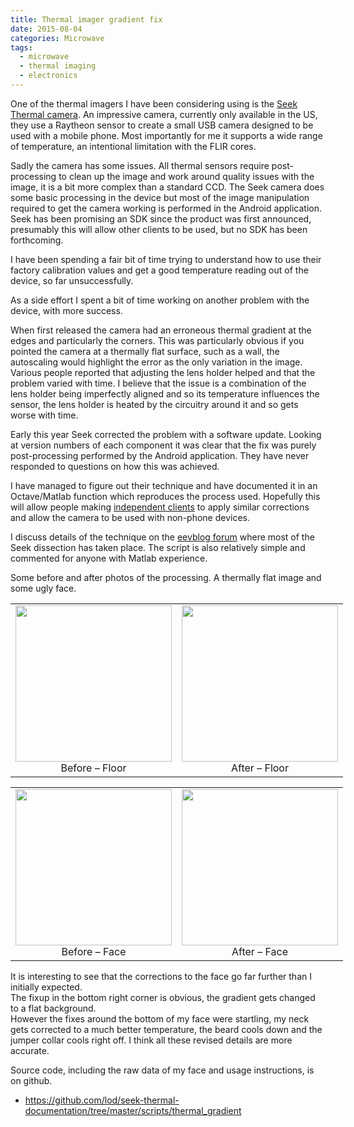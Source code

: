 ```yaml
---
title: Thermal imager gradient fix
date: 2015-08-04
categories: Microwave
tags:
  - microwave
  - thermal imaging
  - electronics
---
```


One of the thermal imagers I have been considering using is the <a href="http://thermal.com/">Seek Thermal camera</a>. An impressive camera, currently only available in the US, they use a Raytheon sensor to create a small USB camera designed to be used with a mobile phone. Most importantly for me it supports a wide range of temperature, an intentional limitation with the FLIR cores.

Sadly the camera has some issues. All thermal sensors require post-processing to clean up the image and work around quality issues with the image, it is a bit more complex than a standard CCD. The Seek camera does some basic processing in the device but most of the image manipulation required to get the camera working is performed in the Android application. Seek has been promising an SDK since the product was first announced, presumably this will allow other clients to be used, but no SDK has been forthcoming.

I have been spending a fair bit of time trying to understand how to use their factory calibration values and get a good temperature reading out of the device, so far unsuccessfully.

As a side effort I spent a bit of time working on another problem with the device, with more success.

When first released the camera had an erroneous thermal gradient at the edges and particularly the corners. This was particularly obvious if you pointed the camera at a thermally flat surface, such as a wall, the autoscaling would highlight the error as the only variation in the image. Various people reported that adjusting the lens holder helped and that the problem varied with time. I believe that the issue is a combination of the lens holder being imperfectly aligned and so its temperature influences the sensor, the lens holder is heated by the circuitry around it and so gets worse with time.

Early this year Seek corrected the problem with a software update. Looking at version numbers of each component it was clear that the fix was purely post-processing performed by the Android application. They have never responded to questions on how this was achieved.

I have managed to figure out their technique and have documented it in an Octave/Matlab function which reproduces the process used. Hopefully this will allow people making <a href="https://github.com/lod/seek-thermal-documentation/wiki/Clients">independent clients</a> to apply similar corrections and allow the camera to be used with non-phone devices.

I discuss details of the technique on the <a href="http://www.eevblog.com/forum/testgear/yet-another-cheap-thermal-imager-incoming/msg723056/#msg723056">eevblog forum</a> where most of the Seek dissection has taken place. The script is also relatively simple and commented for anyone with Matlab experience.

Some before and after photos of the processing. A thermally flat image and some ugly face.

<table style="width: 540px">
<tr>
<td style="border: none;"><img src="/images/wp/floor_pre.png" style="width: 250px"><br/><span class="caption" style="display: block; text-align: center;">Before &#8211; Floor</span></td>
<td style="border: none;"><img src="/images/wp/floor_post.png" style="width: 250px"><br/><span class="caption" style="display: block; text-align: center;">After &#8211; Floor</span></td>
</tr>
</table>
<table style="width: 540px">
<tr>
<td style="border: none;"><img src="/images/wp/face_pre.png" style="width: 250px"><br/><span class="caption" style="display: block; text-align: center;">Before &#8211; Face</span></td>
<td style="border: none;"><img src="/images/wp/face_post.png" style="width: 250px"><br/><span class="caption" style="display: block; text-align: center;">After &#8211; Face</span></td>
</tr>
</table>

It is interesting to see that the corrections to the face go far further than I initially expected.<br/>
The fixup in the bottom right corner is obvious, the gradient gets changed to a flat background.<br/>
However the fixes around the bottom of my face were startling, my neck gets corrected to a much better temperature, the beard cools down and the jumper collar cools right off. I think all these revised details are more accurate.

Source code, including the raw data of my face and usage instructions, is on github.

* https://github.com/lod/seek-thermal-documentation/tree/master/scripts/thermal_gradient
